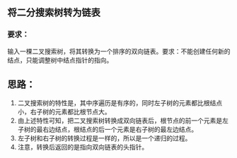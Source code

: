 ## 将二分搜索树转为链表

### 要求：

   输入一棵二叉搜索树，将其转换为一个排序的双向链表。要求：不能创建任何新的结点，只能调整树中结点指针的指向。
   
## 思路：

1. 二叉搜索树的特性是，其中序遍历是有序的，同时左子树的元素都比根结点小，右子树的元素都比根节点大。
2. 由上述特性可知，把二叉搜索树转换成双向链表后，根节点的前一个元素是左子树的最右边结点，根结点的后一个元素是右子树的最左边结点。
3. 左子树和右子树的转换过程是一样的，所以是一个递归的过程。
4. 注意，转换后返回的是指向双向链表的头指针。